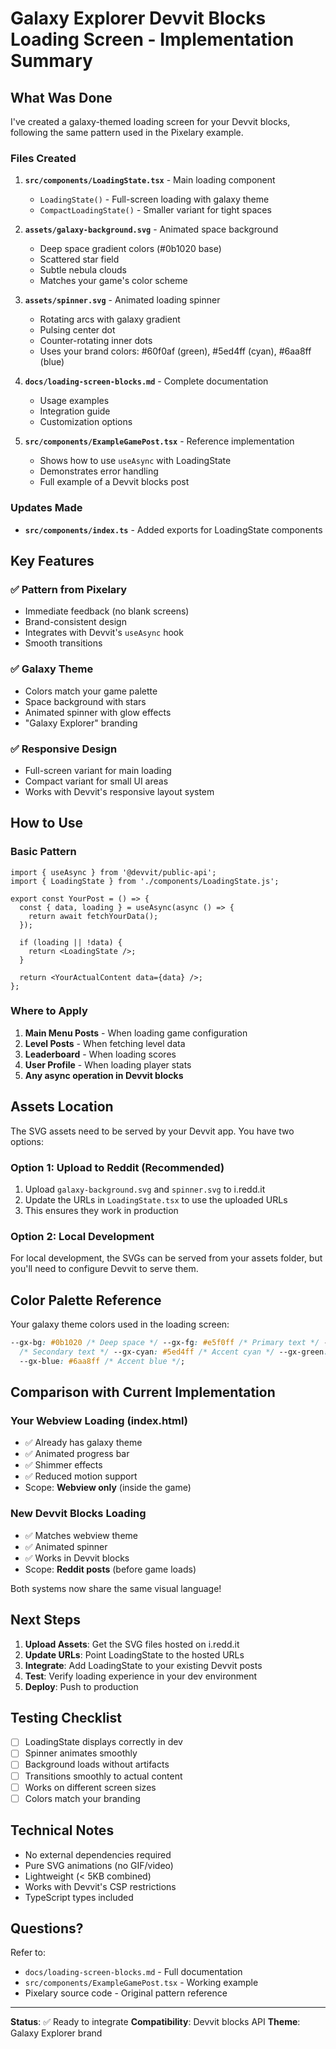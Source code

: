 # Galaxy Explorer Devvit Blocks Loading Screen - Implementation Summary

## What Was Done

I've created a galaxy-themed loading screen for your Devvit blocks, following the same pattern used in the Pixelary example.

### Files Created

1. **`src/components/LoadingState.tsx`** - Main loading component

   - `LoadingState()` - Full-screen loading with galaxy theme
   - `CompactLoadingState()` - Smaller variant for tight spaces

2. **`assets/galaxy-background.svg`** - Animated space background

   - Deep space gradient colors (#0b1020 base)
   - Scattered star field
   - Subtle nebula clouds
   - Matches your game's color scheme

3. **`assets/spinner.svg`** - Animated loading spinner

   - Rotating arcs with galaxy gradient
   - Pulsing center dot
   - Counter-rotating inner dots
   - Uses your brand colors: #60f0af (green), #5ed4ff (cyan), #6aa8ff (blue)

4. **`docs/loading-screen-blocks.md`** - Complete documentation

   - Usage examples
   - Integration guide
   - Customization options

5. **`src/components/ExampleGamePost.tsx`** - Reference implementation
   - Shows how to use `useAsync` with LoadingState
   - Demonstrates error handling
   - Full example of a Devvit blocks post

### Updates Made

- **`src/components/index.ts`** - Added exports for LoadingState components

## Key Features

### ✅ Pattern from Pixelary

- Immediate feedback (no blank screens)
- Brand-consistent design
- Integrates with Devvit's `useAsync` hook
- Smooth transitions

### ✅ Galaxy Theme

- Colors match your game palette
- Space background with stars
- Animated spinner with glow effects
- "Galaxy Explorer" branding

### ✅ Responsive Design

- Full-screen variant for main loading
- Compact variant for small UI areas
- Works with Devvit's responsive layout system

## How to Use

### Basic Pattern

```tsx
import { useAsync } from '@devvit/public-api';
import { LoadingState } from './components/LoadingState.js';

export const YourPost = () => {
  const { data, loading } = useAsync(async () => {
    return await fetchYourData();
  });

  if (loading || !data) {
    return <LoadingState />;
  }

  return <YourActualContent data={data} />;
};
```

### Where to Apply

1. **Main Menu Posts** - When loading game configuration
2. **Level Posts** - When fetching level data
3. **Leaderboard** - When loading scores
4. **User Profile** - When loading player stats
5. **Any async operation in Devvit blocks**

## Assets Location

The SVG assets need to be served by your Devvit app. You have two options:

### Option 1: Upload to Reddit (Recommended)

1. Upload `galaxy-background.svg` and `spinner.svg` to i.redd.it
2. Update the URLs in `LoadingState.tsx` to use the uploaded URLs
3. This ensures they work in production

### Option 2: Local Development

For local development, the SVGs can be served from your assets folder, but you'll need to configure Devvit to serve them.

## Color Palette Reference

Your galaxy theme colors used in the loading screen:

```css
--gx-bg: #0b1020 /* Deep space */ --gx-fg: #e5f0ff /* Primary text */ --gx-muted: #9bb3c8
  /* Secondary text */ --gx-cyan: #5ed4ff /* Accent cyan */ --gx-green: #60f0af /* Accent green */
  --gx-blue: #6aa8ff /* Accent blue */;
```

## Comparison with Current Implementation

### Your Webview Loading (index.html)

- ✅ Already has galaxy theme
- ✅ Animated progress bar
- ✅ Shimmer effects
- ✅ Reduced motion support
- Scope: **Webview only** (inside the game)

### New Devvit Blocks Loading

- ✅ Matches webview theme
- ✅ Animated spinner
- ✅ Works in Devvit blocks
- Scope: **Reddit posts** (before game loads)

Both systems now share the same visual language!

## Next Steps

1. **Upload Assets**: Get the SVG files hosted on i.redd.it
2. **Update URLs**: Point LoadingState to the hosted URLs
3. **Integrate**: Add LoadingState to your existing Devvit posts
4. **Test**: Verify loading experience in your dev environment
5. **Deploy**: Push to production

## Testing Checklist

- [ ] LoadingState displays correctly in dev
- [ ] Spinner animates smoothly
- [ ] Background loads without artifacts
- [ ] Transitions smoothly to actual content
- [ ] Works on different screen sizes
- [ ] Colors match your branding

## Technical Notes

- No external dependencies required
- Pure SVG animations (no GIF/video)
- Lightweight (< 5KB combined)
- Works with Devvit's CSP restrictions
- TypeScript types included

## Questions?

Refer to:

- `docs/loading-screen-blocks.md` - Full documentation
- `src/components/ExampleGamePost.tsx` - Working example
- Pixelary source code - Original pattern reference

---

**Status**: ✅ Ready to integrate
**Compatibility**: Devvit blocks API
**Theme**: Galaxy Explorer brand
